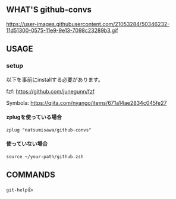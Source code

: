 ## WHAT'S github-convs
https://user-images.githubusercontent.com/21053284/50346232-11d51300-0575-11e9-9e13-7098c23289b3.gif

## USAGE
### setup
以下を事前にinstallする必要があります。

fzf: https://github.com/junegunn/fzf

Symbola: https://qiita.com/nyango/items/671a14ae2834c045fe27

#### zplugを使っている場合
```.zshrc
zplug "natsumisawa/github-convs"
```
#### 使っていない場合
```
source ~/your-path/github.zsh
```
## COMMANDS
`git-help`👍
